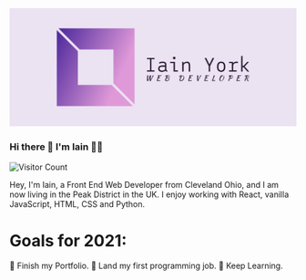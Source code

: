 ![ProfileCover](https://github.com/Iain-York/Iain-York/blob/main/cover.png)

### Hi there 👋 I'm Iain  🧑🏻

![Visitor Count](https://profile-counter.glitch.me/{Iain-York}/count.svg)

Hey, I'm Iain, a Front End Web Developer from Cleveland Ohio, and I am now living in the Peak District in the UK.
I enjoy working with React, vanilla JavaScript, HTML, CSS and Python. 

# Goals for 2021:
  :trident: Finish my Portfolio.
  :trident: Land my first programming job. 
  :trident: Keep Learning.
 
